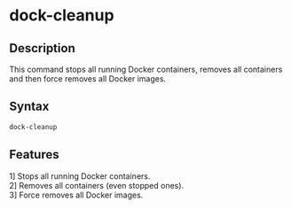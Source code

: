 # dock-cleanup

## Description
This command stops all running Docker containers, removes all containers and then force removes all Docker images.

## Syntax
```bash
dock-cleanup
```
## Features
1] Stops all running Docker containers.<br/>
2] Removes all containers (even stopped ones).<br/>
3] Force removes all Docker images.<br/>
